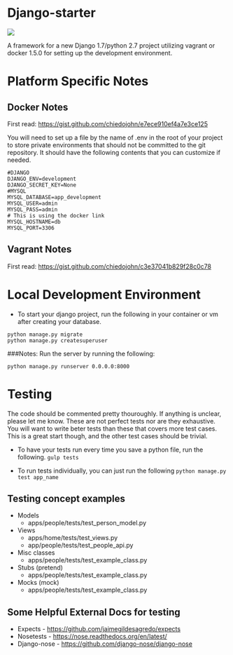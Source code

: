 Django-starter
=========
<img src="https://travis-ci.org/chiedojohn/django-starter.svg?branch=master" />

A framework for a new Django 1.7/python 2.7 project utilizing vagrant or docker 1.5.0 for setting up the development environment.

Platform Specific Notes
====================
Docker Notes
--------------
First read: https://gist.github.com/chiedojohn/e7ece910ef4a7e3ce125

You will need to set up a file by the name of .env in the root of your project to store private environments that should not be committed to the git repository. It should have the following contents that you can customize if needed.
```
#DJANGO
DJANGO_ENV=development
DJANGO_SECRET_KEY=None
#MYSQL
MYSQL_DATABASE=app_development
MYSQL_USER=admin
MYSQL_PASS=admin
# This is using the docker link
MYSQL_HOSTNAME=db
MYSQL_PORT=3306
```

Vagrant Notes
----------------
First read: https://gist.github.com/chiedojohn/c3e37041b829f28c0c78

Local Development Environment
=================
- To start your django project, run the following in your container or vm after creating your database.
```
python manage.py migrate
python manage.py createsuperuser
```

###Notes:
Run the server by running the following: 
```
python manage.py runserver 0.0.0.0:8000
```

Testing
=====================
The code should be commented pretty thouroughly. If anything is unclear, please let me know. These are not perfect tests nor are they exhaustive. You will want to write beter tests than these that covers more test cases. This is a great start though, and the other test cases should be trivial.

- To have your tests run every time you save a python file, run the following.
```gulp tests```

- To run tests individually, you can just run the following
```python manage.py test app_name```

Testing concept examples
-------------------
- Models
  - apps/people/tests/test_person_model.py
- Views
  - apps/home/tests/test_views.py
  - app/people/tests/test_people_api.py
- Misc classes
  - apps/people/tests/test_example_class.py
- Stubs (pretend)
  - apps/people/tests/test_example_class.py
- Mocks (mock)
  - apps/people/tests/test_example_class.py

Some Helpful External Docs for testing
-----------
- Expects - https://github.com/jaimegildesagredo/expects
- Nosetests - https://nose.readthedocs.org/en/latest/
- Django-nose - https://github.com/django-nose/django-nose
